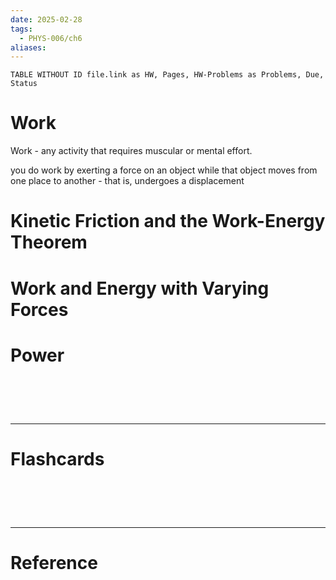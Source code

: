 ```yaml
---
date: 2025-02-28
tags:
  - PHYS-006/ch6
aliases:
---
```

```dataview
TABLE WITHOUT ID file.link as HW, Pages, HW-Problems as Problems, Due, Status

```

# Work
Work - any activity that requires muscular or mental effort.

you do work by exerting a force on an object while that object moves from one place to another - that is, undergoes a displacement

# Kinetic Friction and the Work-Energy Theorem


# Work and Energy with Varying Forces


# Power


# ‌
---
# Flashcards


# ‌
---
# Reference
